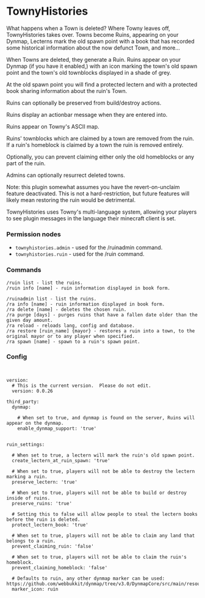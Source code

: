 # TownyHistories

What happens when a Town is deleted? Where Towny leaves off, TownyHistories takes over. Towns become Ruins, appearing on your Dynmap, Lecterns mark the old spawn point with a book that has recorded some historical information about the now defunct Town, and more... 

When Towns are deleted, they generate a Ruin. Ruins appear on your Dynmap (if you have it enabled,) with an icon marking the town's old spawn point and the town's old townblocks displayed in a shade of grey. 

At the old spawn point you will find a protected lectern and with a protected book sharing information about the ruin's Town.

Ruins can optionally be preserved from build/destroy actions.

Ruins display an actionbar message when they are entered into. 

Ruins appear on Towny's ASCII map.

Ruins' townblocks which are claimed by a town are removed from the ruin. If a ruin's homeblock is claimed by a town the ruin is removed entirely.

Optionally, you can prevent claiming either only the old homeblocks or any part of the ruin.

Admins can optionally resurrect deleted towns.

Note: this plugin somewhat assumes you have the revert-on-unclaim feature deactivated. This is not a hard-restriction, but future features will likely mean restoring the ruin would be detrimental.

TownyHistories uses Towny's multi-language system, allowing your players to see plugin messages in the language their minecraft client is set.

### Permission nodes
- `townyhistories.admin` - used for the /ruinadmin command.
- `townyhistories.ruin` - used for the /ruin command.

### Commands
```
/ruin list - list the ruins.
/ruin info [name] - ruin information displayed in book form.

/ruinadmin list - list the ruins.
/ra info [name] - ruin information displayed in book form.
/ra delete [name] - deletes the chosen ruin.
/ra purge [days] - purges ruins that have a fallen date older than the given day amount.
/ra reload - reloads lang, config and database.
/ra restore [ruin_name] {mayor} - restores a ruin into a town, to the original mayor or to any player when specified.
/ra spawn [name] - spawn to a ruin's spawn point.
```

### Config
```
  
  
version:
  # This is the current version.  Please do not edit.
  version: 0.0.26
  
third_party:
  dynmap:
  
    # When set to true, and dynmap is found on the server, Ruins will appear on the dynmap.
    enable_dynmap_support: 'true'
  
  
ruin_settings:
  
  # When set to true, a lectern will mark the ruin's old spawn point.
  create_lectern_at_ruin_spawn: 'true'
  
  # When set to true, players will not be able to destroy the lectern marking a ruin.
  preserve_lectern: 'true'
  
  # When set to true, players will not be able to build or destroy inside of ruins.
  preserve_ruins: 'true'
  
  # Setting this to false will allow people to steal the lectern books before the ruin is deleted.
  protect_lectern_book: 'true'
  
  # When set to true, players will not be able to claim any land that belongs to a ruin.
  prevent_claiming_ruin: 'false'
  
  # When set to true, players will not be able to claim the ruin's homeblock.
  prevent_claiming_homeblock: 'false'
  
  # Defaults to ruin, any other dynmap marker can be used: https://github.com/webbukkit/dynmap/tree/v3.0/DynmapCore/src/main/resources/markers 
  marker_icon: ruin

```

